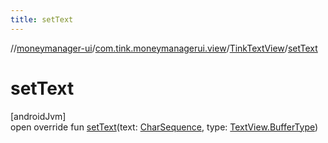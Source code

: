 ```yaml
---
title: setText
---
```

//[moneymanager-ui](../../../index.html)/[com.tink.moneymanagerui.view](../index.html)/[TinkTextView](index.html)/[setText](set-text.html)



# setText



[androidJvm]\
open override fun [setText](set-text.html)(text: [CharSequence](https://kotlinlang.org/api/latest/jvm/stdlib/kotlin/-char-sequence/index.html), type: [TextView.BufferType](https://developer.android.com/reference/kotlin/android/widget/TextView.BufferType.html))




